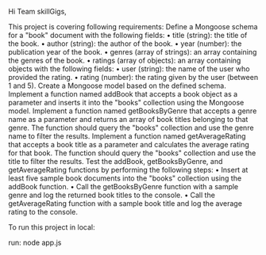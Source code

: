Hi Team skillGigs,

This project is covering following requirements: 
Define a Mongoose schema for a "book" document with the following fields:
• title (string): the title of the book.
• author (string): the author of the book.
• year (number): the publication year of the book.
• genres (array of strings): an array containing the genres of the book.
• ratings (array of objects): an array containing objects with the following fields:
• user (string): the name of the user who provided the rating.
• rating (number): the rating given by the user (between 1 and 5).
Create a Mongoose model based on the defined schema.
Implement a function named addBook that accepts a book object as a parameter and inserts it into the "books" collection using the Mongoose model.
Implement a function named getBooksByGenre that accepts a genre name as a parameter and returns an array of book titles belonging to that genre. The function should query the "books" collection and use the genre name to filter the results.
Implement a function named getAverageRating that accepts a book title as a parameter and calculates the average rating for that book. The function should query the "books" collection and use the title to filter the results.
Test the addBook, getBooksByGenre, and getAverageRating functions by performing the following steps:
• Insert at least five sample book documents into the "books" collection using the addBook function.
• Call the getBooksByGenre function with a sample genre and log the returned book titles to the console.
• Call the getAverageRating function with a sample book title and log the average rating to the console.


To run this project in local: 

run: node app.js